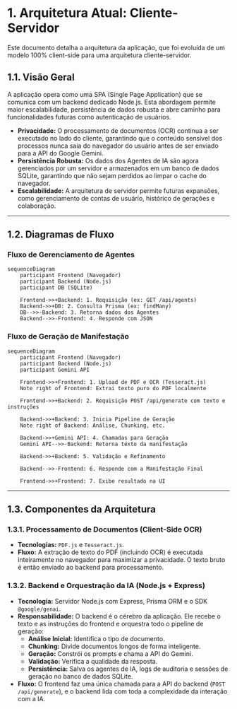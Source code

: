 # 1. Arquitetura Atual: Cliente-Servidor

Este documento detalha a arquitetura da aplicação, que foi evoluída de um modelo 100% client-side para uma arquitetura cliente-servidor.

## 1.1. Visão Geral

A aplicação opera como uma SPA (Single Page Application) que se comunica com um backend dedicado Node.js. Esta abordagem permite maior escalabilidade, persistência de dados robusta e abre caminho para funcionalidades futuras como autenticação de usuários.

-   **Privacidade:** O processamento de documentos (OCR) continua a ser executado no lado do cliente, garantindo que o conteúdo sensível dos processos nunca saia do navegador do usuário antes de ser enviado para a API do Google Gemini.
-   **Persistência Robusta:** Os dados dos Agentes de IA são agora gerenciados por um servidor e armazenados em um banco de dados SQLite, garantindo que não sejam perdidos ao limpar o cache do navegador.
-   **Escalabilidade:** A arquitetura de servidor permite futuras expansões, como gerenciamento de contas de usuário, histórico de gerações e colaboração.

---

## 1.2. Diagramas de Fluxo

### Fluxo de Gerenciamento de Agentes

```mermaid
sequenceDiagram
    participant Frontend (Navegador)
    participant Backend (Node.js)
    participant DB (SQLite)

    Frontend->>+Backend: 1. Requisição (ex: GET /api/agents)
    Backend->>+DB: 2. Consulta Prisma (ex: findMany)
    DB-->>-Backend: 3. Retorna dados dos Agentes
    Backend-->>-Frontend: 4. Responde com JSON
```

### Fluxo de Geração de Manifestação

```mermaid
sequenceDiagram
    participant Frontend (Navegador)
    participant Backend (Node.js)
    participant Gemini API

    Frontend->>+Frontend: 1. Upload de PDF e OCR (Tesseract.js)
    Note right of Frontend: Extrai texto puro do PDF localmente

    Frontend->>+Backend: 2. Requisição POST /api/generate com texto e instruções

    Backend->>+Backend: 3. Inicia Pipeline de Geração
    Note right of Backend: Análise, Chunking, etc.

    Backend->>+Gemini API: 4. Chamadas para Geração
    Gemini API-->>-Backend: Retorna texto da manifestação

    Backend->>+Backend: 5. Validação e Refinamento

    Backend-->>-Frontend: 6. Responde com a Manifestação Final

    Frontend->>+Frontend: 7. Exibe resultado na UI
```

---

## 1.3. Componentes da Arquitetura

### 1.3.1. Processamento de Documentos (Client-Side OCR)

-   **Tecnologias:** `PDF.js` e `Tesseract.js`.
-   **Fluxo:** A extração de texto do PDF (incluindo OCR) é executada inteiramente no navegador para maximizar a privacidade. O texto bruto é então enviado ao backend para processamento.

### 1.3.2. Backend e Orquestração da IA (Node.js + Express)

-   **Tecnologia:** Servidor Node.js com Express, Prisma ORM e o SDK `@google/genai`.
-   **Responsabilidade:** O backend é o cérebro da aplicação. Ele recebe o texto e as instruções do frontend e orquestra todo o pipeline de geração:
    -   **Análise Inicial:** Identifica o tipo de documento.
    -   **Chunking:** Divide documentos longos de forma inteligente.
    -   **Geração:** Constrói os prompts e chama a API do Gemini.
    -   **Validação:** Verifica a qualidade da resposta.
    -   **Persistência:** Salva os agentes de IA, logs de auditoria e sessões de geração no banco de dados SQLite.
-   **Fluxo:** O frontend faz uma única chamada para a API do backend (`POST /api/generate`), e o backend lida com toda a complexidade da interação com a IA.